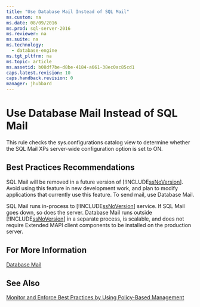 ```yaml
---
title: "Use Database Mail Instead of SQL Mail"
ms.custom: na
ms.date: 08/09/2016
ms.prod: sql-server-2016
ms.reviewer: na
ms.suite: na
ms.technology: 
  - database-engine
ms.tgt_pltfrm: na
ms.topic: article
ms.assetid: b08df7be-d8be-4184-a661-38ec0ac85cd1
caps.latest.revision: 10
caps.handback.revision: 0
manager: jhubbard
---
```

# Use Database Mail Instead of SQL Mail
This rule checks the sys.configurations catalog view to determine whether the SQL Mail XPs server-wide configuration option is set to ON.  
  
## Best Practices Recommendations  
 SQL Mail will be removed in a future version of [!INCLUDE[ssNoVersion](../../Topics/TopicNameContainA/tokens/ssNoVersion_md.md)]. Avoid using this feature in new development work, and plan to modify applications that currently use this feature. To send mail, use Database Mail.  
  
 SQL Mail runs in-process to [!INCLUDE[ssNoVersion](../../Topics/TopicNameContainA/tokens/ssNoVersion_md.md)] service. If SQL Mail goes down, so does the server. Database Mail runs outside [!INCLUDE[ssNoVersion](../../Topics/TopicNameContainA/tokens/ssNoVersion_md.md)] in a separate process, is scalable, and does not require Extended MAPI client components to be installed on the production server.  
  
## For More Information  
 [Database Mail](../../Topics/TopicNameNotContainA/Database-Mail.md)  
  
## See Also  
 [Monitor and Enforce Best Practices by Using Policy-Based Management](../../Topics/TopicNameNotContainA/Monitor-and-Enforce-Best-Practices-by-Using-Policy-Based-Management.md)